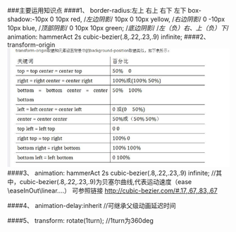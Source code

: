 ###主要运用知识点
####1、
	border-radius:左上 右上  右下  左下
	box-shadow:-10px 0 10px red, /*左边阴影*/
            10px 0 10px yellow, /*右边阴影*/
            0 -10px 10px blue, /*顶部阴影*/
            0 10px 10px green; /*底边阴影*/
            /*左（负）右、上（负）下*/
	animation: hammerAct 2s cubic-bezier(.8,.22,.23,.9) infinite;
####2、
	transform-origin
![](transform-origin.jpg)
####3、
	animation: hammerAct 2s cubic-bezier(.8,.22,.23,.9) infinite;
	//其中，cubic-bezier(.8,.22,.23,.9)为贝塞尔曲线,代表运动速度（ease
	\easeInOut\linear....）
	可参照链接 http://cubic-bezier.com/#.17,.67,.83,.67
	
####4、
	animation-delay:inherit //可继承父级动画延迟时间

####5、
	transform: rotate(1turn); //1turn为360deg
	
	


